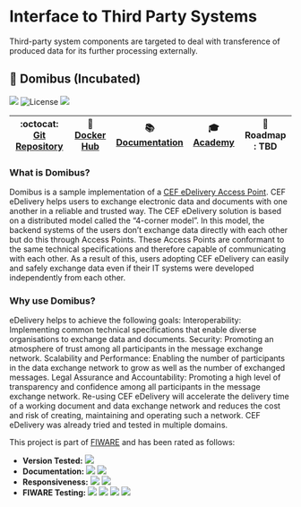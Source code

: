 # Interface to Third Party Systems

Third-party system components are targeted to deal with transference of produced data for its further processing
externally.

## :seedling: Domibus (Incubated)

[![](https://nexus.lab.fiware.org/repository/raw/public/badges/chapters/third-party.svg)](./README.md)
![License](https://img.shields.io/badge/license-EUPL-blue.svg) ![](https://img.shields.io/badge/tag-4.0-blue.svg)

| :octocat: [Git Repository](https://ec.europa.eu/cefdigital/code/projects/EDELIVERY/repos/domibus) | :whale: [Docker Hub](https://hub.docker.com/r/fiware/domibus-tomcat/) | :books: [Documentation](https://ec.europa.eu/cefdigital/wiki/display/CEFDIGITAL/Domibus) | :mortar_board: [Academy](https://fiware-academy.readthedocs.io/en/latest/third-party/domibus) | :dart: Roadmap : **TBD** |
| ------------------------------------------------------------------------------------------------- | --------------------------------------------------------------------- | ---------------------------------------------------------------------------------------- | --------------------------------------------------------------------------------------------- | ------------------------ |


### What is Domibus?

Domibus is a sample implementation of a
[CEF eDelivery Access Point](https://ec.europa.eu/cefdigital/wiki/display/CEFDIGITAL/Access+Point+software). CEF
eDelivery helps users to exchange electronic data and documents with one another in a reliable and trusted way. The CEF
eDelivery solution is based on a distributed model called the “4-corner model”. In this model, the backend systems of
the users don’t exchange data directly with each other but do this through Access Points. These Access Points are
conformant to the same technical specifications and therefore capable of communicating with each other. As a result of
this, users adopting CEF eDelivery can easily and safely exchange data even if their IT systems were developed
independently from each other.

### Why use Domibus?

eDelivery helps to achieve the following goals: Interoperability: Implementing common technical specifications that
enable diverse organisations to exchange data and documents. Security: Promoting an atmosphere of trust among all
participants in the message exchange network. Scalability and Performance: Enabling the number of participants in the
data exchange network to grow as well as the number of exchanged messages. Legal Assurance and Accountability: Promoting
a high level of transparency and confidence among all participants in the message exchange network. Re-using CEF
eDelivery will accelerate the delivery time of a working document and data exchange network and reduces the cost and
risk of creating, maintaining and operating such a network. CEF eDelivery was already tried and tested in multiple
domains.

This project is part of [FIWARE](https://fiware.org/) and has been rated as follows:

-   **Version Tested:**
    ![](https://img.shields.io/badge/dynamic/json.svg?label=Version&url=https://fiware.github.io/catalogue/json/domibus.json&query=$.version&colorB=blue)
-   **Documentation:**
    ![](https://img.shields.io/badge/dynamic/json.svg?label=Completeness&url=https://fiware.github.io/catalogue/json/domibus.json&query=$.docCompleteness&colorB=blue)
    ![](https://img.shields.io/badge/dynamic/json.svg?label=Usability&url=https://fiware.github.io/catalogue/json/domibus.json&query=$.docSoundness&colorB=blue)
-   **Responsiveness:**
    ![](https://img.shields.io/badge/dynamic/json.svg?label=Time%20to%20Respond&url=https://fiware.github.io/catalogue/json/domibus.json&query=$.timeToCharge&colorB=blue)
    ![](https://img.shields.io/badge/dynamic/json.svg?label=Time%20to%20Fix&url=https://fiware.github.io/catalogue/json/domibus.json&query=$.timeToFix&colorB=blue)
-   **FIWARE Testing:**
    ![](https://img.shields.io/badge/dynamic/json.svg?label=Tests%20Passed&url=https://fiware.github.io/catalogue/json/domibus.json&query=$.failureRate&colorB=blue)
    ![](https://img.shields.io/badge/dynamic/json.svg?label=Scalability&url=https://fiware.github.io/catalogue/json/domibus.json&query=$.scalability&colorB=blue)
    ![](https://img.shields.io/badge/dynamic/json.svg?label=Performance&url=https://fiware.github.io/catalogue/json/domibus.json&query=$.performance&colorB=blue)
    ![](https://img.shields.io/badge/dynamic/json.svg?label=Stability&url=https://fiware.github.io/catalogue/json/domibus.json&query=$.stability&colorB=blue)
